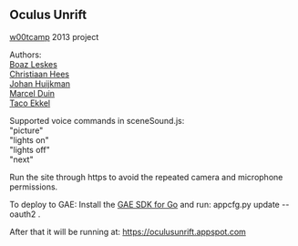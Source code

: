 Oculus Unrift
-------------

[w00tcamp](http://w00tcamp.nl) 2013 project

Authors:  
[Boaz Leskes](https://github.com/bleskes)  
[Christiaan Hees](https://github.com/chees)  
[Johan Huijkman](https://github.com/huijkman)  
[Marcel Duin](https://github.com/marcelduin)  
[Taco Ekkel](https://github.com/tacoe)  

Supported voice commands in sceneSound.js:  
"picture"  
"lights on"  
"lights off"  
"next"

Run the site through https to avoid the repeated camera and microphone permissions.

To deploy to GAE:
Install the [GAE SDK for Go](https://developers.google.com/appengine/downloads#Google_App_Engine_SDK_for_Go) and run:
  appcfg.py update --oauth2 .

After that it will be running at:
https://oculusunrift.appspot.com
